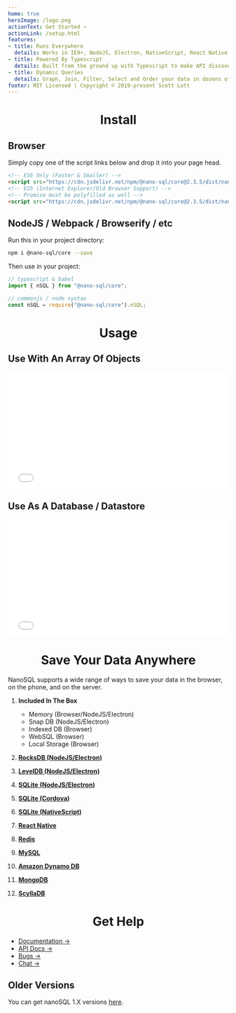 ```yaml
---
home: true
heroImage: /logo.png
actionText: Get Started →
actionLink: /setup.html
features:
- title: Runs Everywhere
  details: Works in IE9+, NodeJS, Electron, NativeScript, React Native and everywhere else javascript does.
- title: Powered By Typescript
  details: Built from the ground up with Typescript to make API discovery and usage a brease.
- title: Dynamic Queries
  details: Graph, Join, Filter, Select and Order your data in dozens of ways.
footer: MIT Licensed | Copyright © 2019-present Scott Lott
---
```


<center>
<h1>Install</h1>
</center>

## Browser
Simply copy one of the script links below and drop it into your page head.
```html
<!-- ES6 Only (Faster & Smaller) -->
<script src="https://cdn.jsdelivr.net/npm/@nano-sql/core@2.3.5/dist/nano-sql.min.js" integrity="sha256-2mCkd02RC5bO9d+MEmFay+4agkR/8a1+ehNaCmSAGwQ=" crossorigin="anonymous"></script>
<!-- ES5 (Internet Explorer/Old Browser Support) -->
<!-- Promise must be polyfilled as well -->
<script src="https://cdn.jsdelivr.net/npm/@nano-sql/core@2.3.5/dist/nano-sql.min.es5.js" integrity="sha256-vuyNJTTaouHeBXSVyOK7gQVjViSYDhGwzRrFW7R3Ra8=" crossorigin="anonymous"></script>
```

## NodeJS / Webpack / Browserify / etc
Run this in your project directory:
```sh
npm i @nano-sql/core --save
```

Then use in your project:
```ts
// typescript & babel
import { nSQL } from "@nano-sql/core";

// commonjs / node syntax
const nSQL = require("@nano-sql/core").nSQL;
```

<center>
<h1>Usage</h1>
</center>

## Use With An Array Of Objects

<iframe height="265" style="width: 100%;" scrolling="no" title="nanoSQL2 Example 1" src="//codepen.io/clicksimply/embed/KEEBQR/?height=265&theme-id=0&default-tab=js,result" frameborder="no" allowtransparency="true" allowfullscreen="true">
  See the Pen <a href='https://codepen.io/clicksimply/pen/KEEBQR/'>nanoSQL2 Example 1</a> by Scott Lott
  (<a href='https://codepen.io/clicksimply'>@clicksimply</a>) on <a href='https://codepen.io'>CodePen</a>.
</iframe>

## Use As A Database / Datastore

<iframe height="265" style="width: 100%;" scrolling="no" title="nanoSQL2 Example 2" src="//codepen.io/clicksimply/embed/EMMppB/?height=265&theme-id=0&default-tab=js,result" frameborder="no" allowtransparency="true" allowfullscreen="true">
  See the Pen <a href='https://codepen.io/clicksimply/pen/EMMppB/'>nanoSQL2 Example 2</a> by Scott Lott
  (<a href='https://codepen.io/clicksimply'>@clicksimply</a>) on <a href='https://codepen.io'>CodePen</a>.
</iframe>

<center>
<h1>Save Your Data Anywhere</h1>
</center>
NanoSQL supports a wide range of ways to save your data in the browser, on the phone, and on the server.

1. **Included In The Box**
    - Memory (Browser/NodeJS/Electron)
    - Snap DB (NodeJS/Electron)
    - Indexed DB (Browser)
    - WebSQL (Browser)
    - Local Storage (Browser)

2. **[RocksDB (NodeJS/Electron)](https://www.npmjs.com/package/@nano-sql/adapter-rocksdb)**
3. **[LevelDB (NodeJS/Electron)](https://www.npmjs.com/package/@nano-sql/adapter-leveldb)**
4. **[SQLite (NodeJS/Electron)](https://www.npmjs.com/package/@nano-sql/adapter-sqlite)**
5. **[SQLite (Cordova)](https://www.npmjs.com/package/@nano-sql/adapter-sqlite-cordova)**
6. **[SQLite (NativeScript)](https://www.npmjs.com/package/@nano-sql/adapter-sqlite-nativescript)**
7. **[React Native](https://www.npmjs.com/package/@nano-sql/adapter-react-native)**
8. **[Redis](https://www.npmjs.com/package/@nano-sql/adapter-redis)**
9. **[MySQL](https://www.npmjs.com/package/@nano-sql/adapter-mysql)**
10. **[Amazon Dynamo DB](https://www.npmjs.com/package/@nano-sql/adapter-dynamo)**
11. **[MongoDB](https://www.npmjs.com/package/@nano-sql/adapter-mongo)**
12. **[ScyllaDB](https://www.npmjs.com/package/@nano-sql/adapter-scylla)**

<center>
<h1>Get Help</h1>
</center>

- [Documentation →](/setup.html) 
- [API Docs →](https://api.nanosql.io)
- [Bugs →](https://github.com/ClickSimply/Nano-SQL/issues) 
- [Chat →](https://gitter.im/nano-sql/community)

## Older Versions
You can get nanoSQL 1.X versions [here](https://github.com/ClickSimply/Nano-SQL/tree/1.X/).